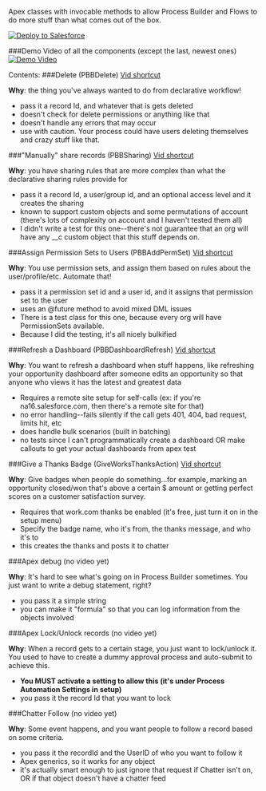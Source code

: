Apex classes with invocable methods to allow Process Builder and Flows to do more stuff than what comes out of the box.

<a href="https://githubsfdeploy.herokuapp.com?owner=mshanemc&repo=processBuilderBlocks">
  <img alt="Deploy to Salesforce"
       src="https://raw.githubusercontent.com/afawcett/githubsfdeploy/master/src/main/webapp/resources/img/deploy.png">
</a>

###Demo Video of all the components (except the last, newest ones)
[![Demo Video](https://dl.dropboxusercontent.com/u/8451460/salesforce%20blog/PBBVideoPreview.png)](https://www.youtube.com/watch?v=RJvga1rFFsA&feature=youtu.be)

Contents:
###Delete (PBBDelete) [Vid shortcut](https://www.youtube.com/watch?v=RJvga1rFFsA&t=45s)

**Why**: the thing you've always wanted to do from declarative workflow!

* pass it a record Id, and whatever that is gets deleted
* doesn't check for delete permissions or anything like that
* doesn't handle any errors that may occur
* use with caution.  Your process could have users deleting themselves and crazy stuff like that.

###"Manually" share records (PBBSharing) [Vid shortcut](https://www.youtube.com/watch?v=RJvga1rFFsA&t=234s)

**Why**: you have sharing rules that are more complex than what the declarative sharing rules provide for

 * pass it a record Id, a user/group id, and an optional access level and it creates the sharing
 * known to support custom objects and some permutations of account (there's lots of complexity on account and I haven't tested them all)
 * I didn't write a test for this one--there's not guarantee that an org will have any __c custom object that this stuff depends on.

###Assign Permission Sets to Users (PBBAddPermSet) [Vid shortcut](https://www.youtube.com/watch?v=RJvga1rFFsA&t=522s)

**Why**: You use permission sets, and assign them based on rules about the user/profile/etc.  Automate that!

 * pass it a permission set id and a user id, and it assigns that permission set to the user 
 * uses an @future method to avoid mixed DML issues
 * There is a test class for this one, because every org will have PermissionSets available. 
 * Because I did the testing, it's all nicely bulkified

###Refresh a Dashboard (PBBDashboardRefresh) [Vid shortcut](https://www.youtube.com/watch?v=RJvga1rFFsA&t=650s)

**Why**: You want to refresh a dashboard when stuff happens, like refreshing your opportunity dashboard after someone edits an opportunity so that anyone who views it has the latest and greatest data

 * Requires a remote site setup for self-calls (ex: if you're na16.salesforce.com, then there's a remote site for that)
 * no error handling--fails silently if the call gets 401, 404, bad request, limits hit, etc
 * does handle bulk scenarios (built in batching)
 * no tests since I can't programmatically create a dashboard OR make callouts to get your actual dashboards from apex test

###Give a Thanks Badge (GiveWorksThanksAction) [Vid shortcut](https://www.youtube.com/watch?v=RJvga1rFFsA&t=865s)

**Why**: Give badges when people do something...for example, marking an opportunity closed/won that's above a certain $ amount or getting perfect scores on a customer satisfaction survey.

* Requires that work.com thanks be enabled (it's free, just turn it on in the setup menu)
* Specify the badge name, who it's from, the thanks message, and who it's to
* this creates the thanks and posts it to chatter

###Apex debug (no video yet)

**Why**: It's hard to see what's going on in Process Builder sometimes.  You just want to write a debug statement, right?

* you pass it a simple string
* you can make it "formula" so that you can log information from the objects involved

###Apex Lock/Unlock records (no video yet)

**Why**: When a record gets to a certain stage, you just want to lock/unlock it.  You used to have to create a dummy approval process and auto-submit to achieve this.

* **You MUST activate a setting to allow this (it's under Process Automation Settings in setup)**
* you pass it the record Id that you want to lock

###Chatter Follow (no video yet)

**Why**: Some event happens, and you want people to follow a record based on some criteria.  

* you pass it the recordId and the UserID of who you want to follow it
* Apex generics, so it works for any object
* it's actually smart enough to just ignore that request if Chatter isn't on, OR if that object doesn't have a chatter feed 

